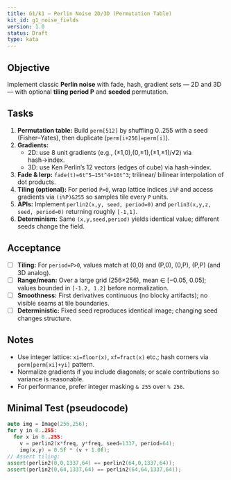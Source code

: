 ```yaml
---
title: G1/k1 — Perlin Noise 2D/3D (Permutation Table)
kit_id: g1_noise_fields
version: 1.0
status: Draft
type: kata
---
```


## Objective
Implement classic **Perlin noise** with fade, hash, gradient sets — 2D and 3D — with optional **tiling period P** and **seeded** permutation.

## Tasks
1. **Permutation table:** Build `perm[512]` by shuffling 0..255 with a seed (Fisher–Yates), then duplicate (`perm[i+256]=perm[i]`).
2. **Gradients:**
   - 2D: use 8 unit gradients (e.g., (±1,0),(0,±1),(±1,±1)/√2) via hash→index.
   - 3D: use Ken Perlin’s 12 vectors (edges of cube) via hash→index.
3. **Fade & lerp:** `fade(t)=6t^5−15t^4+10t^3`; trilinear/ bilinear interpolation of dot products.
4. **Tiling (optional):** For period `P>0`, wrap lattice indices `i%P` and access gradients via `(i%P)&255` so samples tile every `P` units.
5. **APIs:** Implement `perlin2(x,y, seed, period=0)` and `perlin3(x,y,z, seed, period=0)` returning roughly `[-1,1]`.
6. **Determinism:** Same `(x,y,seed,period)` yields identical value; different seeds change the field.

## Acceptance
- [ ] **Tiling:** For `period=P>0`, values match at (0,0) and (P,0), (0,P), (P,P) (and 3D analog).
- [ ] **Range/mean:** Over a large grid (256×256), mean ∈ [−0.05, 0.05]; values bounded in `[-1.2, 1.2]` before normalization.
- [ ] **Smoothness:** First derivatives continuous (no blocky artifacts); no visible seams at tile boundaries.
- [ ] **Deterministic:** Fixed seed reproduces identical image; changing seed changes structure.

## Notes
- Use integer lattice: `xi=floor(x)`, `xf=fract(x)` etc.; hash corners via `perm[perm[xi]+yi]` pattern.
- Normalize gradients if you include diagonals; or scale contributions so variance is reasonable.
- For performance, prefer integer masking `& 255` over `% 256`.

## Minimal Test (pseudocode)
```cpp
auto img = Image(256,256);
for y in 0..255:
  for x in 0..255:
    v = perlin2(x*freq, y*freq, seed=1337, period=64);
    img(x,y) = 0.5f * (v + 1.0f);
// Assert tiling:
assert(perlin2(0,0,1337,64) == perlin2(64,0,1337,64));
assert(perlin2(0,64,1337,64) == perlin2(64,64,1337,64));